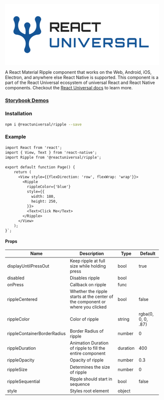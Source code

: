 <p align="center" style="margin-bottom: 0px !important;">
  <img width="600" src="https://raw.githubusercontent.com/react-universal/ripple/master/media/logo.jpg" alt="Material Bread logo" align="center">
</p>


A React Material Ripple component that works on the Web, Android, iOS, Electron, and anywhere else React Native is supported. This component is a part of the React Universal ecosystem of universal React and React Native components. Checkout the [React Universal docs](https://github.com/react-universal/react-universal) to learn more.


### [Storybook Demos](https://react-universal.github.io/ripple/?path=/story/*)



### Installation

```bash
npm i @reactuniversal/ripple --save
```

### Example

```
import React from 'react';
import { View, Text } from 'react-native';
import Ripple from '@reactuniversal/ripple';

export default function Page() {
    return (
      <View style={{flexDirection: 'row', flexWrap: 'wrap'}}>
        <Ripple
          rippleColor={'blue'}
          style={{
            width: 180,
            height: 250,
          }}>
          <Text>Click Me</Text>
        </Ripple>
      </View>
    );
}`;

```

#### Props

| Name                  | Description                                                      | Type   | Default |
| --------------------- | ---------------------------------------------------------------- | ------ | ------- |
| displayUntilPressOut     | Keep ripple at full size while holding press                           | bool | true    |
| disabled                 | Disables ripple                                                    | bool |         |
| onPress           | Callback on ripple                        | func   |         |
| rippleCentered                | Whether the ripple starts at the center of the component or where you clicked                                | bool   |     false    |
| rippleColor                | Color of ripple                                    | string | rgba(0, 0, 0, .87)      |
| rippleContainerBorderRadius | Border Radius of ripple           | number | 0       |
| rippleDuration                 | Animation Duration of ripple to fill the entire component                                            | duration |    400     |
| rippleOpacity            | Opacity of ripple                           | number |   0.3      |
| rippleSize                 | Determines the size of ripple | number |    0     |
| rippleSequential               | Ripple should start in sequence                                    | bool   |     false    |
| style     | Styles root element                         | object |     |
